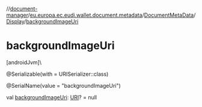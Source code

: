 //[document-manager](../../../../index.md)/[eu.europa.ec.eudi.wallet.document.metadata](../../index.md)/[DocumentMetaData](../index.md)/[Display](index.md)/[backgroundImageUri](background-image-uri.md)

# backgroundImageUri

[androidJvm]\

@Serializable(with = URISerializer::class)

@SerialName(value = &quot;backgroundImageUri&quot;)

val [backgroundImageUri](background-image-uri.md): [URI](https://developer.android.com/reference/kotlin/java/net/URI.html)? = null
